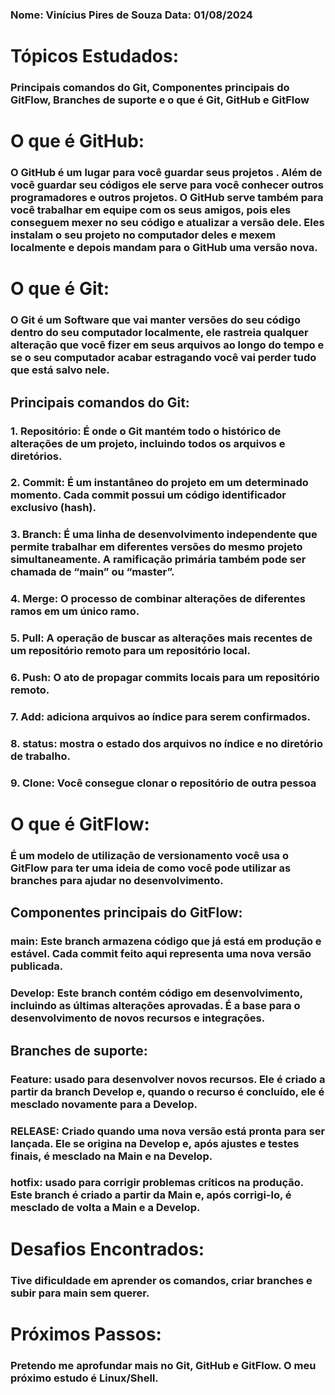 ### Nome: Vinícius Pires de Souza  Data: 01/08/2024 

 # Tópicos Estudados:
 ### Principais comandos do Git, Componentes principais do GitFlow, Branches de suporte e o que é Git, GitHub e GitFlow


# O que é GitHub: 

### O GitHub é um lugar para você guardar seus projetos . Além de você guardar seu códigos ele serve para você conhecer outros programadores e outros projetos. O GitHub serve também para você trabalhar em equipe com os seus amigos, pois eles conseguem mexer no seu código e atualizar a versão dele. Eles instalam o seu projeto no computador deles e mexem localmente e depois mandam para o GitHub uma versão nova. 
 

# O que é Git: 

### O Git é um Software que vai manter versões do seu código dentro do seu computador localmente, ele rastreia qualquer alteração que você fizer em seus arquivos ao longo do tempo e se o seu computador acabar estragando você vai perder tudo que está salvo nele. 

 

## Principais comandos do Git: 

 

### 1. Repositório: É onde o Git mantém todo o histórico de alterações de um projeto, incluindo todos os arquivos e diretórios. 

 

### 2. Commit: É um instantâneo do projeto em um determinado momento. Cada commit possui um código identificador exclusivo (hash). 

 

### 3. Branch: É uma linha de desenvolvimento independente que permite trabalhar em diferentes versões do mesmo projeto simultaneamente. A ramificação primária também pode ser chamada de “main” ou “master”. 

 

### 4. Merge: O processo de combinar alterações de diferentes ramos em um único ramo. 

  

### 5. Pull: A operação de buscar as alterações mais recentes de um repositório remoto para um repositório local. 

  

### 6. Push: O ato de propagar commits locais para um repositório remoto. 

 

### 7. Add: adiciona arquivos ao índice para serem confirmados. 

 

### 8. status: mostra o estado dos arquivos no índice e no diretório de trabalho. 

 

### 9. Clone: Você consegue clonar o repositório de outra pessoa  

 


# O que é GitFlow: 
### É um modelo de utilização de versionamento você usa o GitFlow para ter uma ideia de como você pode utilizar as branches para ajudar no desenvolvimento.  

 
 
## Componentes principais do GitFlow: 

### main: Este branch armazena código que já está em produção e estável. Cada commit feito aqui representa uma nova versão publicada. 

### Develop: Este branch contém código em desenvolvimento, incluindo as últimas alterações aprovadas. É a base para o desenvolvimento de novos recursos e integrações. 


## Branches de suporte: 

 

### Feature: usado para desenvolver novos recursos. Ele é criado a partir da branch Develop e, quando o recurso é concluído, ele é mesclado novamente para a Develop. 

### RELEASE: Criado quando uma nova versão está pronta para ser lançada. Ele se origina na Develop e, após ajustes e testes finais, é mesclado na Main e na Develop. 

### hotfix: usado para corrigir problemas críticos na produção. Este branch é criado a partir da Main e, após corrigi-lo, é mesclado de volta a Main e a Develop. 





# Desafios Encontrados:
### Tive dificuldade em aprender os comandos, criar branches e subir para main sem querer.

# Próximos Passos:
### Pretendo me aprofundar mais no Git, GitHub e GitFlow. O meu próximo estudo é Linux/Shell.